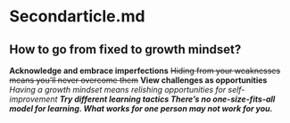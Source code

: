 # Secondarticle.md
## How to go from fixed to growth mindset?
__Acknowledge and embrace imperfections__
~~Hiding from your weaknesses means you’ll never overcome them~~
**View challenges as opportunities**
*Having a growth mindset means relishing opportunities for self-improvement*
***Try different learning tactics There’s no one-size-fits-all model for learning. What works for one person may not work for you.***
